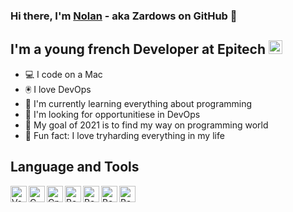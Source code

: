 ### Hi there, I'm [Nolan][LinkedIn] - aka Zardows on GitHub 👋

## I'm a young french Developer at Epitech <img align="char" alt="Epitech" width="22px" src="https://newsroom.ionis-group.com/wp-content/uploads/2018/12/epitech-logo-signature-quadri.png" />

- 💻  I code on a Mac
- 🖲  I love DevOps
- 🧐  I'm currently learning everything about programming
- 🔬  I'm looking for opportunitiese in DevOps
- 🥅  My goal of 2021 is to find my way on programming world
- 👾  Fun fact: I love tryharding everything in my life

## Language and Tools
<img align="left" alt="VsCode" width="26px" src="https://upload.wikimedia.org/wikipedia/commons/thumb/9/9a/Visual_Studio_Code_1.35_icon.svg/1200px-Visual_Studio_Code_1.35_icon.svg.png" />
<img align="left" alt="C" width="26px" src="https://img.icons8.com/color/452/c-programming.png" />
<img align="left" alt="Cpp" width="26px" src="https://upload.wikimedia.org/wikipedia/commons/thumb/1/18/ISO_C%2B%2B_Logo.svg/1200px-ISO_C%2B%2B_Logo.svg.png" />
<img align="left" alt="Bash" width="26px" src="https://upload.wikimedia.org/wikipedia/commons/thumb/4/4b/Bash_Logo_Colored.svg/1024px-Bash_Logo_Colored.svg.png" />
<img align="left" alt="Bash" width="26px" src="https://upload.wikimedia.org/wikipedia/commons/thumb/c/c3/Python-logo-notext.svg/768px-Python-logo-notext.svg.png" />
<img align="left" alt="Bash" width="26px" src="https://upload.wikimedia.org/wikipedia/commons/thumb/5/5f/Microsoft_Office_logo_%282019%E2%80%93present%29.svg/1200px-Microsoft_Office_logo_%282019%E2%80%93present%29.svg.png" />
<img align="left" alt="Bash" width="26px" src="https://git-scm.com/images/logos/downloads/Git-Icon-1788C.png" />

[LinkedIn]: https://www.linkedin.com/in/nolan-routel-985baa177/?locale=en_US
